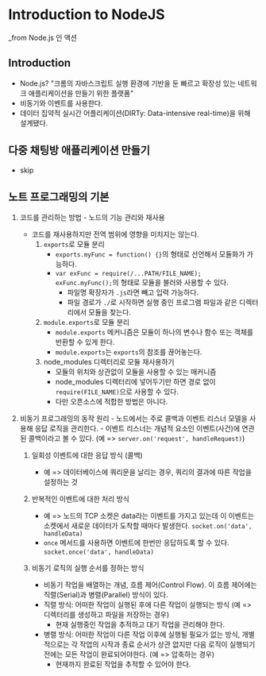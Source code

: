 # Introduction to NodeJS
_from Node.js 인 액션

## Introduction
  - Node.js? "크롬의 자바스크립트 실행 환경에 기반을 둔 빠르고 확장성 있는 네트워크 애플리케이션을 만들기 위한 플랫폼"
  - 비동기와 이벤트를 사용한다.
  - 데이터 집약적 실시간 어플리케이션(DIRTy: Data-intensive real-time)을 위해 설계됐다.

## 다중 채팅방 애플리케이션 만들기
  - skip
  
## 노트 프로그래밍의 기본
  1. 코드를 관리하는 방법
    - 노드의 기능 관리와 재사용
        - 코드를 재사용하지만 전역 범위에 영향을 미치지는 않는다. 
            1. `exports`로 모듈 분리
                - `exports.myFunc = function() {}`의 형태로 선언해서 모듈화가 가능하다.
                - `var exFunc = require(/...PATH/FILE_NAME); exFunc.myFunc();`의 형태로 모듈을 불러와 사용할 수 있다. 
                    - 파일명 확장자가 `.js`라면 빼고 입력 가능하다.
                    - 파일 경로가 `./`로 시작하면 실행 중인 프로그램 파일과 같은 디렉터리에서 모듈을 찾는다.
            2. `module.exports`로 모듈 분리
                - `module.exports` 메커니즘은 모듈이 하나의 변수나 함수 또는 객체를 반환할 수 있게 한다.
                - `module.exports`는 `exports`의 참조를 끊어놓는다.
            3. node_modules 디렉터리로 모듈 재사용하기
                - 모듈의 위치와 상관없이 모듈을 사용할 수 있는 매커니즘
                - node_modules 디렉터리에 넣어두기만 하면 경로 없이 `require(FILE_NAME)`으로 사용할 수 있다.
                - 다만 오픈소스에 적합한 방법은 아니다. 
              
  2. 비동기 프로그래밍의 동작 원리
    - 노드에서는 주로 콜백과 이벤트 리스너 모델을 사용해 응답 로직을 관리한다.
    - 이벤트 리스너는 개념적 요소인 이벤트(사건)에 연관된 콜백이라고 볼 수 있다. (예 => `server.on('request', handleRequest)`)
        1. 일회성 이벤트에 대한 응답 방식 (콜백)
            - 예 => 데이터베이스에 쿼리문을 날리는 경우, 쿼리의 결과에 따른 작업을 설정하는 것
            
        2. 반복적인 이벤트에 대한 처리 방식
            - 예 => 노드의 TCP 소켓은 data라는 이벤트를 가지고 있는데 이 이벤트는 소켓에서 새로운 데이터가 도착할 때마다 발생한다. `socket.on('data', handleData)`
            - `once` 메서드를 사용하면 이벤트에 한번만 응답하도록 할 수 있다. `socket.once('data', handleData)`
            
        3. 비동기 로직의 실행 순서를 정하는 방식
            - 비동기 작업을 배열하는 개념, 흐름 제어(Control Flow). 이 흐름 제어에는 직렬(Serial)과 병렬(Parallel) 방식이 있다.
            - 직렬 방식: 어떠한 작업이 실행된 후에 다른 작업이 실행되는 방식 (예 => 디렉터리를 생성하고 파일을 저장하는 경우)
                - 현재 실행중인 작업을 추적하고 대기 작업을 관리해야 한다.
            - 병렬 방식: 어떠한 작업이 다른 작업 이후에 실행될 필요가 없는 방식, 개별적으로는 각 작업의 시작과 종료 순서가 상관 없지만 다음 로직이 실행되기 전에는 모든 작업이 완료되어야한다. (예 => 압축하는 경우)
                - 현재까지 완료된 작업을 추적할 수 있어야 한다.
            